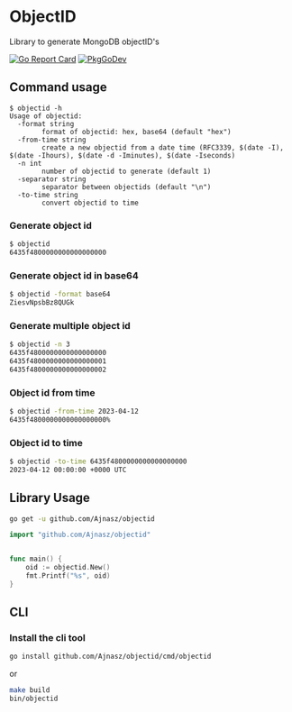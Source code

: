 # ObjectID

Library to generate MongoDB objectID's

[![Go Report Card](https://goreportcard.com/badge/github.com/Ajnasz/objectid?style=flat-square)](https://goreportcard.com/report/github.com/Ajnasz/objectid)
[![PkgGoDev](https://pkg.go.dev/badge/mod/github.com/Ajnasz/objectid)](https://pkg.go.dev/mod/github.com/Ajnasz/objectid)

## Command usage

```
$ objectid -h
Usage of objectid:
  -format string
        format of objectid: hex, base64 (default "hex")
  -from-time string
        create a new objectid from a date time (RFC3339, $(date -I), $(date -Ihours), $(date -d -Iminutes), $(date -Iseconds)
  -n int
        number of objectid to generate (default 1)
  -separator string
        separator between objectids (default "\n")
  -to-time string
        convert objectid to time
```

### Generate object id

```sh
$ objectid
6435f4800000000000000000
```

### Generate object id in base64

```sh
$ objectid -format base64
ZiesvNpsbBz8QUGk
```

### Generate multiple object id

```sh
$ objectid -n 3
6435f4800000000000000000
6435f4800000000000000001
6435f4800000000000000002
```


### Object id from time

```sh
$ objectid -from-time 2023-04-12
6435f4800000000000000000%
```

### Object id to time

```sh
$ objectid -to-time 6435f4800000000000000000
2023-04-12 00:00:00 +0000 UTC
```

## Library Usage


```sh
go get -u github.com/Ajnasz/objectid
```

```go
import "github.com/Ajnasz/objectid"


func main() {
    oid := objectid.New()
    fmt.Printf("%s", oid)
}
```

## CLI

### Install the cli tool

```sh
go install github.com/Ajnasz/objectid/cmd/objectid
```

or

```sh
make build
bin/objectid
```
